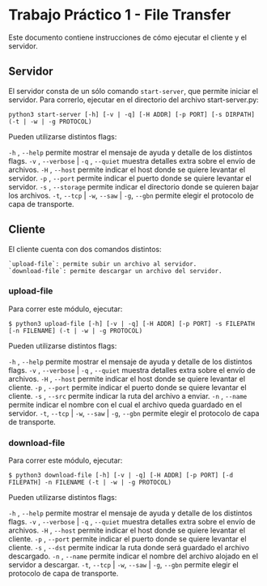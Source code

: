 # Trabajo Práctico 1 - File Transfer

Este documento contiene instrucciones de cómo ejecutar el cliente y el servidor.

## Servidor

El servidor consta de un sólo comando `start-server`, que permite iniciar el servidor. Para correrlo, ejecutar en el directorio del archivo start-server.py:

`python3 start-server [-h] [-v | -q] [-H ADDR] [-p PORT] [-s DIRPATH] (-t | -w | -g PROTOCOL)`

Pueden utilizarse distintos flags:

`-h` , `--help` permite mostrar el mensaje de ayuda y detalle de los distintos flags.
`-v` , `--verbose` | `-q` , `--quiet` muestra detalles extra sobre el envío de archivos.
   `-H` , `--host` permite indicar el host donde se quiere levantar el servidor.
    `-p` , `--port` permite indicar el puerto donde se quiere levantar el servidor.
    `-s` , `--storage` permite indicar el directorio donde se quieren bajar los archivos.
    `-t`, `--tcp` | `-w`, `--saw` | `-g`, `--gbn` permite elegir el protocolo de capa de transporte.

## Cliente

El cliente cuenta con dos comandos distintos:

    `upload-file`: permite subir un archivo al servidor.
    `download-file`: permite descargar un archivo del servidor.

### upload-file

Para correr este módulo, ejecutar:

`$ python3 upload-file [-h] [-v | -q] [-H ADDR] [-p PORT] -s FILEPATH [-n FILENAME] (-t | -w | -g PROTOCOL)`

Pueden utilizarse distintos flags:

   `-h` , `--help` permite mostrar el mensaje de ayuda y detalle de los distintos flags.
    `-v` , `--verbose` | `-q` , `--quiet` muestra detalles extra sobre el envío de archivos.
    `-H` , `--host` permite indicar el host donde se quiere levantar el cliente.
    `-p` , `--port` permite indicar el puerto donde se quiere levantar el cliente.
    `-s` , `--src` permite indicar la ruta del archivo a enviar.
    `-n` , `--name` permite indicar el nombre con el cual el archivo queda guardado en el servidor.
    `-t`, `--tcp` | `-w`, `--saw` | `-g`, `--gbn` permite elegir el protocolo de capa de transporte.

### download-file

Para correr este módulo, ejecutar:

`$ python3 download-file [-h] [-v | -q] [-H ADDR] [-p PORT] [-d FILEPATH] -n FILENAME (-t | -w | -g PROTOCOL)`

Pueden utilizarse distintos flags:

   `-h` , `--help` permite mostrar el mensaje de ayuda y detalle de los distintos flags.
    `-v` , `--verbose` | `-q` , `--quiet` muestra detalles extra sobre el envío de archivos.
    `-H` , `--host` permite indicar el host donde se quiere levantar el cliente.
    `-p` , `--port` permite indicar el puerto donde se quiere levantar el cliente.
    `-s` , `--dst` permite indicar la ruta donde será guardado el archivo descargado.
    `-n` , `--name` permite indicar el nombre del archivo alojado en el servidor a descargar.
    `-t`, `--tcp` | `-w`, `--saw` | `-g`, `--gbn` permite elegir el protocolo de capa de transporte.